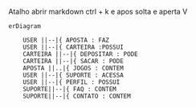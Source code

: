 Atalho abrir markdown ctrl + k e apos solta e aperta V

```mermaid
erDiagram

    USER ||--|{ APOSTA : FAZ
    USER ||--|{ CARTEIRA :POSSUI
    CARTEIRA ||--|{ DEPOSITAR : PODE
    CARTEIRA ||--|{ SACAR : PODE
    APOSTA ||..|{ JOGOS : CONTEM
    USER ||--|{ SUPORTE : ACESSA
    USER ||--|{ PERFIL : POSSUI
    SUPORTE||--|{ FAQ : CONTEM
    SUPORTE||--|{ CONTATO : CONTEM

```
